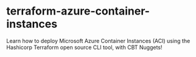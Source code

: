 # terraform-azure-container-instances

Learn how to deploy Microsoft Azure Container Instances (ACI)
using the Hashicorp Terraform open source CLI tool, 
with CBT Nuggets!

